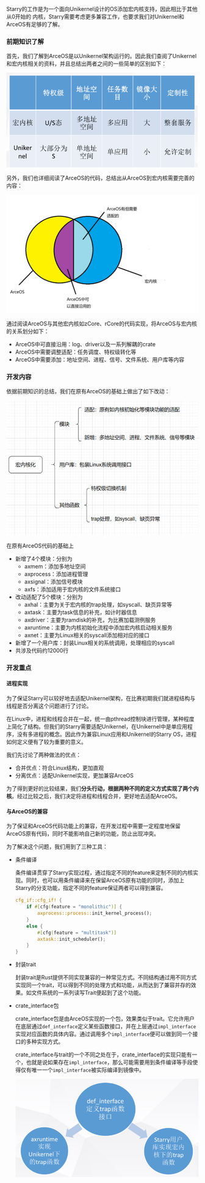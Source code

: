  Starry的工作是为一个面向Unikernel设计的OS添加宏内核支持，因此相比于其他从0开始的
内核，Starry需要考虑更多兼容工作，也要求我们对Unikernel和ArceOS有足够的了解。



### 前期知识了解

首先，我们了解到ArceOS是以Unikernel架构运行的。因此我们查阅了Unikernel和宏内核相关的资料，并且总结出两者之间的一些简单的区别如下：

![avatar](../figures/架构对比.png)



另外，我们也详细阅读了ArceOS的代码，总结出从ArceOS到宏内核需要完善的内容：

![avatar](../figures/ArceOS对比宏内核.png)



通过阅读ArceOS与其他宏内核如zCore、rCore的代码实现，将ArceOS与宏内核的关系划分如下：

* ArceOS中可直接沿用：log、driver以及一系列解耦的crate
* ArceOS中需要调整适配：任务调度、特权级转化等
* ArceOS中需要添加：地址空间、进程、信号、文件系统、用户库等内容



### 开发内容

依据前期知识的总结，我们在原有ArceOS的基础上做出了如下改动：

![avatar](../figures/宏内核化改动.png)



在原有ArceOS代码的基础上

* 新增了4个模块：分别为
  * axmem：添加多地址空间
  * axprocess：添加进程管理
  * axsignal：添加信号模块
  * axfs：添加适用于宏内核的文件系统接口
* 改动适配了5个模块：分别为
  * axhal：主要为关于宏内核的trap处理，如syscall、缺页异常等
  * axtask：主要为task信息的补充，如计时器信息
  * axdriver：主要为ramdisk的补充，为比赛加载测例服务
  * axruntime：主要为内核初始化流程中添加宏内核启动相关服务
  * axnet：主要为Linux相关的syscall添加相对应的接口
* 新增了一个用户库：封装Linux相关的系统调用，处理相应的syscall
* 共涉及代码约12000行



### 开发重点

#### 进程实现

为了保证Starry可以较好地去适配Unikernel架构，在比赛初期我们就进程结构与线程是否分离这个问题进行了讨论。



在Linux中，进程和线程合并在一起，统一由pthread控制块进行管理，某种程度上简化了结构。但我们的Starry需要适配Unikernel，在Unikernel中是单应用程序，没有多进程的概念。因此作为兼容Linux应用和Unikernel的Starry OS，进程如何定义便有了较为重要的意义。



我们先讨论了两种做法的优点：

* 合并优点：符合Linux结构，更加直观
* 分离优点：适配Unikernel实现，更加兼容ArceOS



为了得到更好的比较结果，我们**分头行动，根据两种不同的定义方式实现了两个内核**。经过比较之后，我们决定将进程和线程合并，更好地去适配ArceOS。



#### 与ArceOS的兼容

为了保证和ArceOS代码功能上的兼容，在开发过程中需要一定程度地保留ArceOS原有代码，同时不能影响自己新的功能，防止出现冲突。



为了解决这个问题，我们用到了三种工具：

* 条件编译

  条件编译贯穿了Starry实现过程，通过指定不同的feature来定制不同的内核实现。同时，也可以用条件编译来在保留ArceOS原有功能的同时，添加上Starry的分支功能，指定不同的feature保证两者可以得到兼容。

  ```rust
  cfg_if::cfg_if! {
      if #[cfg(feature = "monolithic")] {
          axprocess::process::init_kernel_process();
      }
      else {
          #[cfg(feature = "multitask")]
          axtask::init_scheduler();
      }
  }
  ```

* 封装trait

  封装trait是Rust提供不同实现兼容的一种常见方式。不同结构通过用不同方式实现同一个trait，可以得到不同的处理方式和功能，从而达到了兼容并存的效果。如文件系统的一系列读写Trait便起到了这个功能。

* crate_interface包

  crate_interface包是由ArceOS实现的一个包，效果类似于trait。它允许用户在底层通过`def_interface`定义某些函数接口，并在上层通过`impl_interface`实现对应函数的具体内容。通过调用多个`impl_interface`便可以做到同一个接口的多种实现方式。

  crate_interface与trait的一个不同之处在于，crate_interface的实现只能有一个，也就是说如果存在`impl_interface`，那么可能需要用到条件编译等手段使得仅有唯一一个`impl_interface`被实际编译到镜像中。

  ![avatar](../figures/crate_interface.png)

